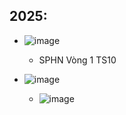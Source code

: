 
## 2025:
* ![image](https://github.com/user-attachments/assets/774dd505-653c-4631-bc12-2990c418f138)
  * SPHN Vòng 1 TS10

* ![image](https://github.com/user-attachments/assets/e10d34be-4ac2-4bbd-9b35-2963195651d6)
  * ![image](https://github.com/user-attachments/assets/54aa6777-fe60-4dd8-b1b8-381ae2c2c59d)






